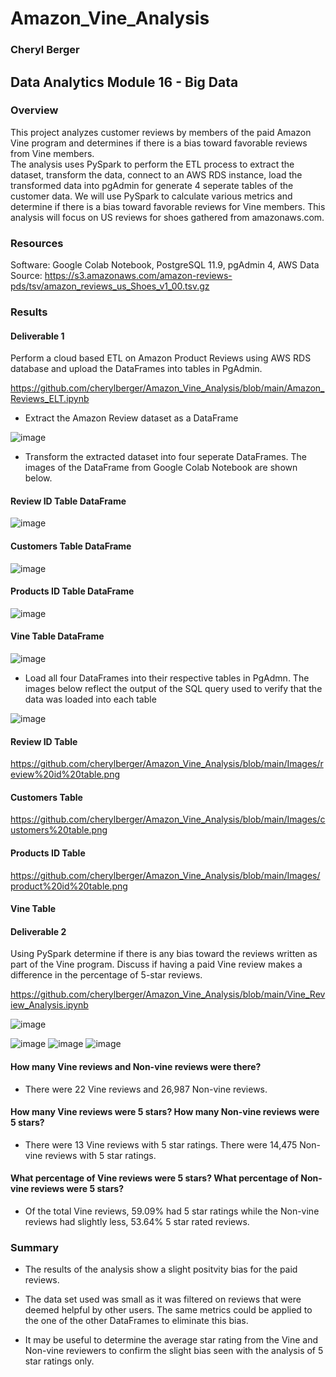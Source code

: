# Amazon_Vine_Analysis
### Cheryl Berger
## Data Analytics Module 16 - Big Data

### Overview
This project analyzes customer reviews by members of the paid Amazon Vine program and determines if there is a bias toward favorable reviews from Vine members.  
The analysis uses PySpark to perform the ETL process to extract the dataset, transform the data, connect to an AWS RDS instance, load the transformed data into pgAdmin for generate 4 seperate tables of the customer data.  We will use PySpark to calculate various metrics and determine if there is a bias toward favorable reviews for Vine members.  This analysis will focus on US reviews for shoes gathered from amazonaws.com.

### Resources
Software: Google Colab Notebook, PostgreSQL 11.9, pgAdmin 4, AWS
Data Source: https://s3.amazonaws.com/amazon-reviews-pds/tsv/amazon_reviews_us_Shoes_v1_00.tsv.gz

### Results

#### Deliverable 1

Perform a cloud based ETL on Amazon Product Reviews using AWS RDS database and upload the DataFrames into tables in PgAdmin.

https://github.com/cherylberger/Amazon_Vine_Analysis/blob/main/Amazon_Reviews_ELT.ipynb

 - Extract the Amazon Review dataset as a DataFrame
 
 ![image](https://user-images.githubusercontent.com/94234511/159126987-1bc8b808-dec7-40b5-ac9c-430e4fb74222.png)

 - Transform the extracted dataset into four seperate DataFrames.  The images of the DataFrame from Google Colab Notebook are shown below. 
 
 #### Review ID Table DataFrame
 ![image](https://user-images.githubusercontent.com/94234511/159149385-a7b7c21e-0bfd-4c7a-97c2-ec4be187bd55.png)

 #### Customers Table DataFrame
 ![image](https://user-images.githubusercontent.com/94234511/159149360-22d28ef1-5511-41f9-a523-9b1116dafafd.png)

 #### Products ID Table DataFrame
 ![image](https://user-images.githubusercontent.com/94234511/159149378-01527f60-d4a0-467f-beb7-a260737a2762.png)

 #### Vine Table DataFrame 
 ![image](https://user-images.githubusercontent.com/94234511/159149392-07790811-ce00-422f-84a8-495f6fb53427.png)

 - Load all four DataFrames into their respective tables in PgAdmn. The images below reflect the output of the SQL query used to verify that the data was loaded into each table 

![image](https://user-images.githubusercontent.com/94234511/159149730-906ff874-5a78-4178-a5dc-1042be862184.png)

 #### Review ID Table 
 https://github.com/cherylberger/Amazon_Vine_Analysis/blob/main/Images/review%20id%20table.png
 
 #### Customers Table 
 https://github.com/cherylberger/Amazon_Vine_Analysis/blob/main/Images/customers%20table.png
 
 #### Products ID Table
 https://github.com/cherylberger/Amazon_Vine_Analysis/blob/main/Images/product%20id%20table.png
 
 #### Vine Table 



#### Deliverable 2

Using PySpark determine if there is any bias toward the reviews written as part of the Vine program. Discuss if having a paid Vine review makes a difference in the percentage of 5-star reviews.

https://github.com/cherylberger/Amazon_Vine_Analysis/blob/main/Vine_Review_Analysis.ipynb

![image](https://user-images.githubusercontent.com/94234511/159149796-5880d6fa-d373-463b-b3aa-7f8e2d4a9b63.png)

![image](https://user-images.githubusercontent.com/94234511/159148146-5d79c6b1-7846-4de4-a321-d87ba4db9641.png)
![image](https://user-images.githubusercontent.com/94234511/159148173-896e0dbc-f5c1-404f-9af1-960133b00774.png)
![image](https://user-images.githubusercontent.com/94234511/159148195-23f7879a-9a48-4ed7-b63e-8d9e8e98c5f1.png)

#### How many Vine reviews and Non-vine reviews were there? 
   - There were 22 Vine reviews and 26,987 Non-vine reviews.
 
#### How many Vine reviews were 5 stars?  How many Non-vine reviews were 5 stars?
   - There were 13 Vine reviews with 5 star ratings.  There were 14,475 Non-vine reviews with 5 star ratings. 

#### What percentage of Vine reviews were 5 stars?  What percentage of Non-vine reviews were 5 stars?
   - Of the total Vine reviews, 59.09% had 5 star ratings while the Non-vine reviews had slightly less, 53.64% 5 star rated reviews.

### Summary

- The results of the analysis show a slight positvity bias for the paid reviews. 

- The data set used was small as it was filtered on reviews that were deemed helpful by other users. The same metrics could be applied to the one of the other DataFrames to eliminate this bias.  

- It may be useful to determine the average star rating from the Vine and Non-vine reviewers to confirm the slight bias seen with the analysis of 5 star ratings only.  
